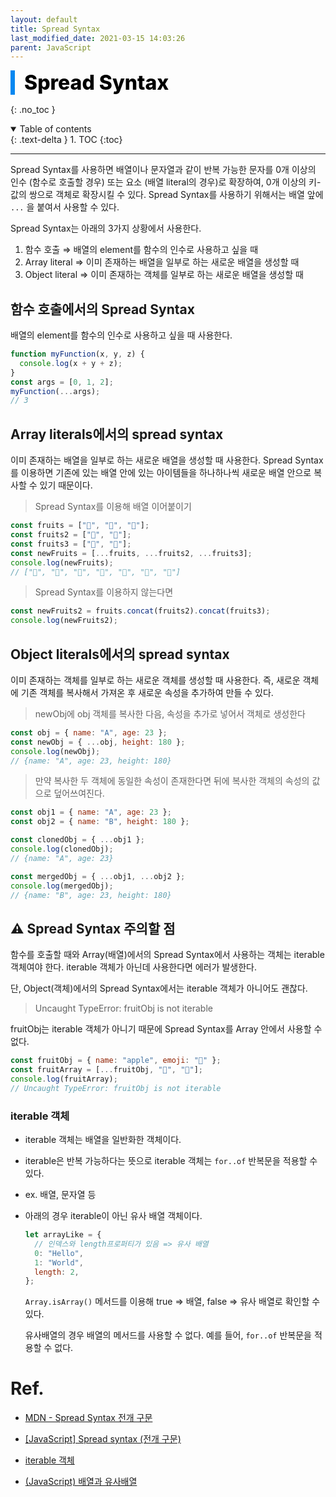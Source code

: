 ```yaml
---
layout: default
title: Spread Syntax
last_modified_date: 2021-03-15 14:03:26
parent: JavaScript
---
```


<div style="font-size:32px; font-weight: 800; border-left: 7px solid #0687f0; padding-left:15px !important; color:#000000; margin-bottom:15px;">Spread Syntax</div>

{: .no_toc }

<details open markdown="block">
  <summary>
    Table of contents
  </summary>
  {: .text-delta }
1. TOC
{:toc}
</details>

---

Spread Syntax를 사용하면 배열이나 문자열과 같이 반복 가능한 문자를 0개 이상의 인수 (함수로 호출할 경우) 또는 요소 (배열 literal의 경우)로 확장하여, 0개 이상의 키-값의 쌍으로 객체로 확장시킬 수 있다. Spread Syntax를 사용하기 위해서는 배열 앞에 `...` 을 붙여서 사용할 수 있다.

Spread Syntax는 아래의 3가지 상황에서 사용한다.

1. 함수 호출 ⇒ 배열의 element를 함수의 인수로 사용하고 싶을 때
2. Array literal ⇒ 이미 존재하는 배열을 일부로 하는 새로운 배열을 생성할 때
3. Object literal ⇒ 이미 존재하는 객체를 일부로 하는 새로운 배열을 생성할 때

## 함수 호출에서의 Spread Syntax

배열의 element를 함수의 인수로 사용하고 싶을 때 사용한다.

```jsx
function myFunction(x, y, z) {
  console.log(x + y + z);
}
const args = [0, 1, 2];
myFunction(...args);
// 3
```

## Array literals에서의 spread syntax

이미 존재하는 배열을 일부로 하는 새로운 배열을 생성할 때 사용한다. Spread Syntax를 이용하면 기존에 있는 배열 안에 있는 아이템들을 하나하나씩 새로운 배열 안으로 복사할 수 있기 때문이다.

> Spread Syntax를 이용해 배열 이어붙이기

```jsx
const fruits = ["🍎", "🍌", "🍑"];
const fruits2 = ["🍉", "🍓"];
const fruits3 = ["🥝", "🍋"];
const newFruits = [...fruits, ...fruits2, ...fruits3];
console.log(newFruits);
// ["🍎", "🍌", "🍑", "🍉", "🍓", "🥝", "🍋"]
```

> Spread Syntax를 이용하지 않는다면

```jsx
const newFruits2 = fruits.concat(fruits2).concat(fruits3);
console.log(newFruits2);
```

## Object literals에서의 spread syntax

이미 존재하는 객체를 일부로 하는 새로운 객체를 생성할 때 사용한다. 즉, 새로운 객체에 기존 객체를 복사해서 가져온 후 새로운 속성을 추가하여 만들 수 있다.

> newObj에 obj 객체를 복사한 다음, 속성을 추가로 넣어서 객체로 생성한다

```jsx
const obj = { name: "A", age: 23 };
const newObj = { ...obj, height: 180 };
console.log(newObj);
// {name: "A", age: 23, height: 180}
```

> 만약 복사한 두 객체에 동일한 속성이 존재한다면 뒤에 복사한 객체의 속성의 값으로 덮어쓰여진다.

```jsx
const obj1 = { name: "A", age: 23 };
const obj2 = { name: "B", height: 180 };

const clonedObj = { ...obj1 };
console.log(clonedObj);
// {name: "A", age: 23}

const mergedObj = { ...obj1, ...obj2 };
console.log(mergedObj);
// {name: "B", age: 23, height: 180}
```

## ⚠️ Spread Syntax 주의할 점

함수를 호출할 때와 Array(배열)에서의 Spread Syntax에서 사용하는 객체는 iterable 객체여야 한다. iterable 객체가 아닌데 사용한다면 에러가 발생한다.

단, Object(객체)에서의 Spread Syntax에서는 iterable 객체가 아니어도 괜찮다.

> Uncaught TypeError: fruitObj is not iterable

fruitObj는 iterable 객체가 아니기 때문에 Spread Syntax를 Array 안에서 사용할 수 없다.

```jsx
const fruitObj = { name: "apple", emoji: "🍎" };
const fruitArray = [...fruitObj, "🍌", "🍑"];
console.log(fruitArray);
// Uncaught TypeError: fruitObj is not iterable
```

### iterable 객체

- iterable 객체는 배열을 일반화한 객체이다.
- iterable은 반복 가능하다는 뜻으로 iterable 객체는 `for..of` 반복문을 적용할 수 있다.
- ex. 배열, 문자열 등
- 아래의 경우 iterable이 아닌 유사 배열 객체이다.

  ```jsx
  let arrayLike = {
    // 인덱스와 length프로퍼티가 있음 => 유사 배열
    0: "Hello",
    1: "World",
    length: 2,
  };
  ```

  `Array.isArray()` 메서드를 이용해 true ⇒ 배열, false ⇒ 유사 배열로 확인할 수 있다.

  유사배열의 경우 배열의 메서드를 사용할 수 없다. 예를 들어, `for..of` 반복문을 적용할 수 없다.

# Ref.

- [MDN - Spread Syntax 전개 구문](https://developer.mozilla.org/ko/docs/Web/JavaScript/Reference/Operators/Spread_syntax)

- [[JavaScript] Spread syntax (전개 구문)](https://jongbeom-dev.tistory.com/117)

- [iterable 객체](https://ko.javascript.info/iterable)

- [(JavaScript) 배열과 유사배열](https://www.zerocho.com/category/JavaScript/post/5af6f9e707d77a001bb579d2)
